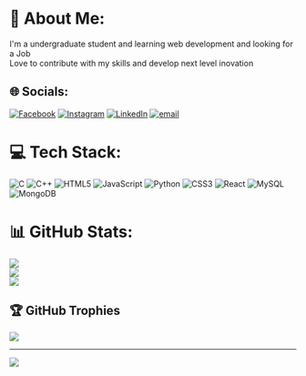 # 💫 About Me:
I'm a undergraduate student and learning web development and looking for a Job <br>Love to contribute with my skills and develop next level inovation 


## 🌐 Socials:
[![Facebook](https://img.shields.io/badge/Facebook-%231877F2.svg?logo=Facebook&logoColor=white)](https://facebook.com/https://www.facebook.com/nishan.das.5439) [![Instagram](https://img.shields.io/badge/Instagram-%23E4405F.svg?logo=Instagram&logoColor=white)](https://instagram.com/ni.shan___) [![LinkedIn](https://img.shields.io/badge/LinkedIn-%230077B5.svg?logo=linkedin&logoColor=white)](https://linkedin.com/in/www.linkedin.com/in/nishan-das-02b54227a) [![email](https://img.shields.io/badge/Email-D14836?logo=gmail&logoColor=white)](mailto:nish.3an@gmail.com) 

# 💻 Tech Stack:
![C](https://img.shields.io/badge/c-%2300599C.svg?style=for-the-badge&logo=c&logoColor=white) ![C++](https://img.shields.io/badge/c++-%2300599C.svg?style=for-the-badge&logo=c%2B%2B&logoColor=white) ![HTML5](https://img.shields.io/badge/html5-%23E34F26.svg?style=for-the-badge&logo=html5&logoColor=white) ![JavaScript](https://img.shields.io/badge/javascript-%23323330.svg?style=for-the-badge&logo=javascript&logoColor=%23F7DF1E) ![Python](https://img.shields.io/badge/python-3670A0?style=for-the-badge&logo=python&logoColor=ffdd54) ![CSS3](https://img.shields.io/badge/css3-%231572B6.svg?style=for-the-badge&logo=css3&logoColor=white) ![React](https://img.shields.io/badge/react-%2320232a.svg?style=for-the-badge&logo=react&logoColor=%2361DAFB) ![MySQL](https://img.shields.io/badge/mysql-4479A1.svg?style=for-the-badge&logo=mysql&logoColor=white) ![MongoDB](https://img.shields.io/badge/MongoDB-%234ea94b.svg?style=for-the-badge&logo=mongodb&logoColor=white)
# 📊 GitHub Stats:
![](https://github-readme-stats.vercel.app/api?username=Ni03shan&theme=dark&hide_border=true&include_all_commits=false&count_private=false)<br/>
![](https://nirzak-streak-stats.vercel.app/?user=Ni03shan&theme=dark&hide_border=true)<br/>
![](https://github-readme-stats.vercel.app/api/top-langs/?username=Ni03shan&theme=dark&hide_border=true&include_all_commits=false&count_private=false&layout=compact)

## 🏆 GitHub Trophies
![](https://github-profile-trophy.vercel.app/?username=Ni03shan&theme=radical&no-frame=false&no-bg=true&margin-w=4)

---
[![](https://visitcount.itsvg.in/api?id=Ni03shan&icon=0&color=0)](https://visitcount.itsvg.in)

<!-- Proudly created with GPRM ( https://gprm.itsvg.in ) -->
